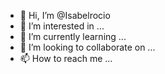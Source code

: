 - 👋 Hi, I’m @Isabelrocio
- 👀 I’m interested in ...
- 🌱 I’m currently learning ...
- 💞️ I’m looking to collaborate on ...
- 📫 How to reach me ...

<!---
Isabelrocio/Isabelrocio is a ✨ special ✨ repository because its `README.md` (this file) appears on your GitHub profile.
You can click the Preview link to take a look at your changes.
--->
